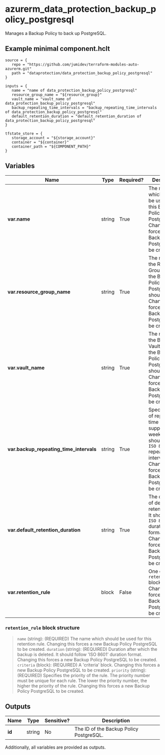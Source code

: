 # azurerm_data_protection_backup_policy_postgresql

Manages a Backup Policy to back up PostgreSQL.

## Example minimal component.hclt

```hcl
source = {
   repo = "https://github.com/jumidev/terraform-modules-auto-azurerm.git" 
   path = "dataprotection/data_protection_backup_policy_postgresql" 
}

inputs = {
   name = "name of data_protection_backup_policy_postgresql" 
   resource_group_name = "${resource_group}" 
   vault_name = "vault_name of data_protection_backup_policy_postgresql" 
   backup_repeating_time_intervals = "backup_repeating_time_intervals of data_protection_backup_policy_postgresql" 
   default_retention_duration = "default_retention_duration of data_protection_backup_policy_postgresql" 
}

tfstate_store = {
   storage_account = "${storage_account}" 
   container = "${container}" 
   container_path = "${COMPONENT_PATH}" 
}

```

## Variables

| Name | Type | Required? |  Description |
| ---- | ---- | --------- |  ----------- |
| **var.name** | string | True | The name which should be used for this Backup Policy PostgreSQL. Changing this forces a new Backup Policy PostgreSQL to be created. | 
| **var.resource_group_name** | string | True | The name of the Resource Group where the Backup Policy PostgreSQL should exist. Changing this forces a new Backup Policy PostgreSQL to be created. | 
| **var.vault_name** | string | True | The name of the Backup Vault where the Backup Policy PostgreSQL should exist. Changing this forces a new Backup Policy PostgreSQL to be created. | 
| **var.backup_repeating_time_intervals** | string | True | Specifies a list of repeating time interval. It supports weekly back. It should follow `ISO 8601` repeating time interval. Changing this forces a new Backup Policy PostgreSQL to be created. | 
| **var.default_retention_duration** | string | True | The duration of default retention rule. It should follow `ISO 8601` duration format. Changing this forces a new Backup Policy PostgreSQL to be created. | 
| **var.retention_rule** | block | False | One or more `retention_rule` blocks. Changing this forces a new Backup Policy PostgreSQL to be created. | 

### `retention_rule` block structure

>`name` (string): (REQUIRED) The name which should be used for this retention rule. Changing this forces a new Backup Policy PostgreSQL to be created.
>`duration` (string): (REQUIRED) Duration after which the backup is deleted. It should follow 'ISO 8601' duration format. Changing this forces a new Backup Policy PostgreSQL to be created.
>`criteria` (block): (REQUIRED) A 'criteria' block. Changing this forces a new Backup Policy PostgreSQL to be created.
>`priority` (string): (REQUIRED) Specifies the priority of the rule. The priority number must be unique for each rule. The lower the priority number, the higher the priority of the rule. Changing this forces a new Backup Policy PostgreSQL to be created.



## Outputs

| Name | Type | Sensitive? | Description |
| ---- | ---- | --------- | --------- |
| **id** | string | No  | The ID of the Backup Policy PostgreSQL. | 

Additionally, all variables are provided as outputs.
